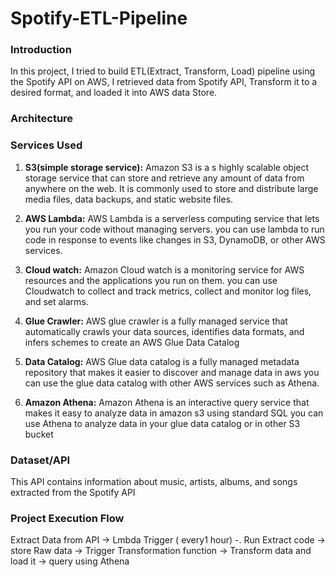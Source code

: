# Spotify-ETL-Pipeline

### Introduction
In this project, I tried to build ETL(Extract, Transform, Load) pipeline using the Spotify API on AWS, I retrieved data from Spotify API, Transform it to a desired format, and loaded it into AWS data Store.

### Architecture



### Services Used

1. **S3(simple storage service):** Amazon S3 is a s highly scalable object storage service that can store and retrieve any amount of data from anywhere on the web. It is commonly used to store and distribute large media files, data backups, and static website files.

2. **AWS Lambda:** AWS Lambda is a serverless computing service that lets you run your code without managing servers. you can use lambda to run code in response to events like changes in S3, DynamoDB, or other AWS services.

3. **Cloud watch:** Amazon Cloud watch is a monitoring service for AWS resources and the applications you run on them. you can use Cloudwatch to collect and track metrics, collect and monitor log files, and set alarms.

4. **Glue Crawler:** AWS glue crawler is a fully managed service that automatically crawls your data sources, identifies data formats, and infers schemes to create an AWS Glue Data Catalog

5. **Data Catalog:** AWS Glue data catalog is a fully managed metadata repository that makes it easier to discover and manage data in aws you can use the glue data catalog with other AWS services such as Athena.

6. **Amazon Athena:** Amazon Athena is an interactive query service that makes it easy to analyze data in amazon s3 using standard SQL you can use Athena to analyze data in your glue data catalog or in other S3 bucket

### Dataset/API
 This API contains information about music, artists, albums, and songs extracted from the Spotify API

### Project Execution Flow
Extract Data from API -> Lmbda Trigger ( every1 hour) -. Run Extract code -> store Raw data -> Trigger Transformation function -> Transform data and load it -> query using Athena
